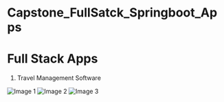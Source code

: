 # Capstone_FullSatck_Springboot_Apps

# Full Stack Apps

1. Travel Management Software

![Image 1](assets/images/image1.png)
![Image 2](assets/images/image2.png)
![Image 3](assets/images/image3.png)

